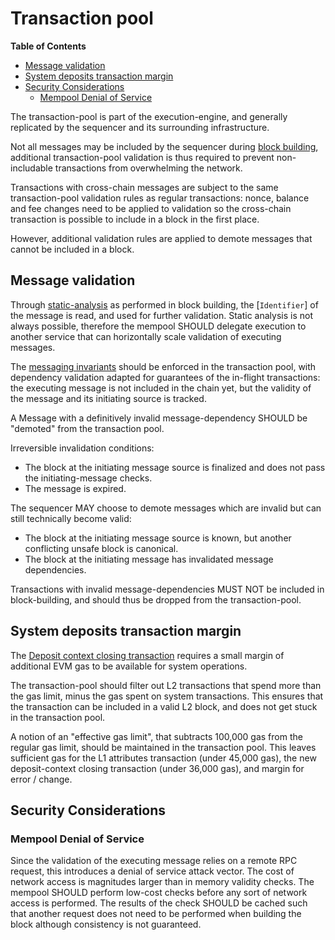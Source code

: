 # Transaction pool

<!-- START doctoc generated TOC please keep comment here to allow auto update -->
<!-- DON'T EDIT THIS SECTION, INSTEAD RE-RUN doctoc TO UPDATE -->
**Table of Contents**

- [Message validation](#message-validation)
- [System deposits transaction margin](#system-deposits-transaction-margin)
- [Security Considerations](#security-considerations)
  - [Mempool Denial of Service](#mempool-denial-of-service)

<!-- END doctoc generated TOC please keep comment here to allow auto update -->

The transaction-pool is part of the execution-engine,
and generally replicated by the sequencer and its surrounding infrastructure.

Not all messages may be included by the sequencer during [block building](./sequencer.md#block-building),
additional transaction-pool validation is thus required to prevent non-includable
transactions from overwhelming the network.

Transactions with cross-chain messages are subject to the same transaction-pool
validation rules as regular transactions:
nonce, balance and fee changes need to be applied to validation so the cross-chain transaction
is possible to include in a block in the first place.

However, additional validation rules are applied to demote messages that cannot be included in a block.

## Message validation

Through [static-analysis](./sequencer.md#static-analysis) as performed in block building,
the [`Identifier`] of the message is read, and used for further validation. Static analysis is
not always possible, therefore the mempool SHOULD delegate execution to another service that can
horizontally scale validation of executing messages.

The [messaging invariants](./messaging.md#messaging-invariants) should be enforced in the transaction pool,
with dependency validation adapted for guarantees of the in-flight transactions:
the executing message is not included in the chain yet,
but the validity of the message and its initiating source is tracked.

A Message with a definitively invalid message-dependency SHOULD be "demoted" from the transaction pool.

Irreversible invalidation conditions:

- The block at the initiating message source is finalized and does not pass the initiating-message checks.
- The message is expired.

The sequencer MAY choose to demote messages which are invalid but can still technically become valid:

- The block at the initiating message source is known, but another conflicting unsafe block is canonical.
- The block at the initiating message has invalidated message dependencies.

Transactions with invalid message-dependencies MUST NOT be included in block-building,
and should thus be dropped from the transaction-pool.

## System deposits transaction margin

The [Deposit context closing transaction](./derivation.md#closing-the-deposit-context) requires
a small margin of additional EVM gas to be available for system operations.

The transaction-pool should filter out L2 transactions that spend more than the
gas limit, minus the gas spent on system transactions.
This ensures that the transaction can be included in a valid L2 block,
and does not get stuck in the transaction pool.

A notion of an "effective gas limit", that subtracts 100,000 gas from the regular gas limit,
should be maintained in the transaction pool.
This leaves sufficient gas for the L1 attributes transaction (under 45,000 gas),
the new deposit-context closing transaction (under 36,000 gas), and margin for error / change.

## Security Considerations

### Mempool Denial of Service

Since the validation of the executing message relies on a remote RPC request, this introduces a denial of
service attack vector. The cost of network access is magnitudes larger than in memory validity checks.
The mempool SHOULD perform low-cost checks before any sort of network access is performed.
The results of the check SHOULD be cached such that another request does not need to be performed
when building the block although consistency is not guaranteed.
